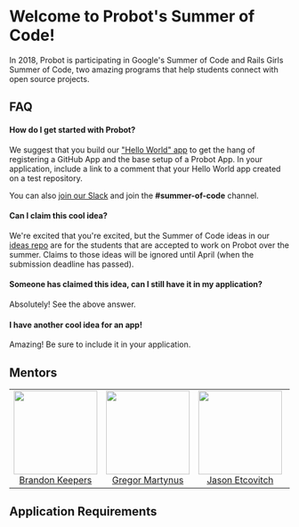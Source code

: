 # Welcome to Probot's Summer of Code!

In 2018, Probot is participating in Google's Summer of Code and Rails Girls Summer of Code, two amazing programs that help students connect with open source projects.

## FAQ

#### How do I get started with Probot?

We suggest that you build our ["Hello World" app](https://probot.github.io/docs/hello-world/) to get the hang of registering a GitHub App and the base setup of a Probot App. In your application, include a link to a comment that your Hello World app created on a test repository.

You can also [join our Slack](https://probot-slackin.herokuapp.com/) and join the **#summer-of-code** channel.

#### Can I claim this cool idea?

We're excited that you're excited, but the Summer of Code ideas in our [ideas repo](https://github.com/probot/ideas) are for the students that are accepted to work on Probot over the summer. Claims to those ideas will be ignored until April (when the submission deadline has passed).

#### Someone has claimed this idea, can I still have it in my application?

Absolutely! See the above answer.

#### I have another cool idea for an app!

Amazing! Be sure to include it in your application.

## Mentors

<table>
  <tbody>
    <tr>
      <td align="center" valign="top">
        <img width="150" height="150" src="https://github.com/bkeepers.png?s=150">
        <br>
        <a href="https://github.com/bkeepers">Brandon Keepers</a>
      </td>
      <td align="center" valign="top">
        <img width="150" height="150" src="https://github.com/gr2m.png?s=150">
        <br>
        <a href="https://github.com/gr2m">Gregor Martynus</a>
      </td>
      <td align="center" width="20%" valign="top">
        <img width="150" height="150" src="https://github.com/JasonEtco.png?s=150">
        <br>
        <a href="https://github.com/JasonEtco">Jason Etcovitch</a>
      </td>
      <td align="center" valign="top">
        <img width="150" height="150" src="https://github.com/tcbyrd.png?s=150">
        <br>
        <a href="https://github.com/tcbyrd">Tommy Byrd</a>
		<br>
      </td>
     </tr>
  </tbody>
</table>

## Application Requirements
